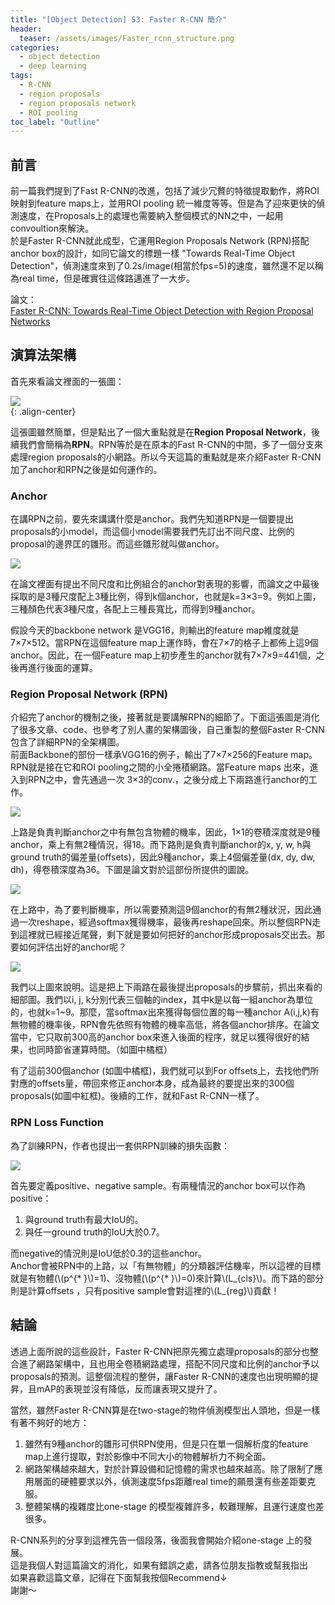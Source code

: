 ```yaml
---
title: "[Object Detection] S3: Faster R-CNN 簡介"
header:
  teaser: /assets/images/Faster_rcnn_structure.png
categories:
  - object detection
  - deep learning
tags:
  - R-CNN
  - region proposals
  - region proposals network
  - ROI pooling
toc_label: "Outline"
---
```


## 前言  
前一篇我們提到了Fast R-CNN的改進，包括了減少冗贅的特徵提取動作，將ROI映射到feature maps上，並用ROI pooling 統一維度等等。但是為了迎來更快的偵測速度，在Proposals上的處理也需要納入整個模式的NN之中，一起用convoultion來解決。  
於是Faster R-CNN就此成型，它運用Region Proposals Network (RPN)搭配anchor box的設計，如同它論文的標題一樣 "Towards Real-Time Object Detection"，偵測速度來到了0.2s/image(相當於fps=5)的速度，雖然還不足以稱為real time，但是確實往這條路邁進了一大步。  

論文：  
[Faster R-CNN: Towards Real-Time Object Detection with Region Proposal Networks](https://arxiv.org/abs/1506.01497)  


## 演算法架構
首先來看論文裡面的一張圖：  

![](/assets/images/faster-r-cnn-paper01.png)  
{: .align-center}

這張圖雖然簡單，但是點出了一個大重點就是在**Region Proposal Network**，後續我們會簡稱為**RPN**。RPN等於是在原本的Fast R-CNN的中間，多了一個分支來處理region proposals的小網路。所以今天這篇的重點就是來介紹Faster R-CNN加了anchor和RPN之後是如何運作的。  

### Anchor
在講RPN之前，要先來講講什麼是anchor。我們先知道RPN是一個要提出proposals的小model，而這個小model需要我們先訂出不同尺度、比例的proposal的邊界匡的雛形。而這些雛形就叫做anchor。  

![](/assets/images/anchor_box.png)  

在論文裡面有提出不同尺度和比例組合的anchor對表現的影響，而論文之中最後採取的是3種尺度配上3種比例，得到k個anchor，也就是k=3×3=9。例如上圖，三種顏色代表3種尺度，各配上三種長寬比，而得到9種anchor。  

假設今天的backbone network 是VGG16，則輸出的feature map維度就是7×7×512。當RPN在這個feature map上運作時，會在7×7的格子上都佈上這9個anchor。因此，在一個Feature map上初步產生的anchor就有7×7×9=441個，之後再進行後面的運算。  

### Region Proposal Network (RPN)
介紹完了anchor的機制之後，接著就是要講解RPN的細節了。下面這張圖是消化了很多文章、code、也參考了別人畫的架構圖後，自己重製的整個Faster R-CNN包含了詳細RPN的全架構圖。  
前面Backbone的部份一樣承VGG16的例子，輸出了7×7×256的Feature map。RPN就是接在它和ROI pooling之間的小全捲積網路。當Feature maps 出來，進入到RPN之中，會先通過一次 3×3的conv.，之後分成上下兩路進行anchor的工作。  

![](/assets/images/Faster_rcnn_structure.png)  

上路是負責判斷anchor之中有無包含物體的機率，因此，1×1的卷積深度就是9種anchor，乘上有無2種情況，得18。而下路則是負責判斷anchor的x, y, w, h與ground truth的偏差量(offsets)，因此9種anchor，乘上4個偏差量(dx, dy, dw, dh)，得卷積深度為36。下圖是論文對於這部份所提供的圖說。  

![](/assets/images/faster-r-cnn-paper02.png)  

在上路中，為了要判斷機率，所以需要預測這9個anchor的有無2種狀況，因此通過一次reshape，經過softmax獲得機率，最後再reshape回來。所以整個RPN走到這裡就已經接近尾聲，剩下就是要如何把好的anchor形成proposals交出去。那要如何評估出好的anchor呢？

![](/assets/images/RPN_two_line.png)  

我們以上圖來說明。這是把上下兩路在最後提出proposals的步驟前，抓出來看的細部圖。我們以i, j, k分別代表三個軸的index，其中k是以每一組anchor為單位的，也就k=1~9。那麼，當softmax出來獲得每個位置的每一種anchor A(i,j,k)有無物體的機率後，RPN會先依照有物體的機率高低，將各個anchor排序。在論文當中，它只取前300高的anchor box來進入後面的程序，就足以獲得很好的結果，也同時節省運算時間。（如圖中橘框）  

有了這前300個anchor (如圖中橘框)，我們就可以到For offsets上，去找他們所對應的offsets量，帶回來修正anchor本身，成為最終的要提出來的300個proposals(如圖中紅框)。後續的工作，就和Fast R-CNN一樣了。  

### RPN Loss Function
為了訓練RPN，作者也提出一套供RPN訓練的損失函數：  

![](/assets/images/faster-r-cnn-paper03.png)  

首先要定義positive、negative sample。有兩種情況的anchor box可以作為positive：  
1. 與ground truth有最大IoU的。
2. 與任一ground truth的IoU大於0.7。  

而negative的情況則是IoU低於0.3的這些anchor。  
Anchor會被RPN中的上路，以「有無物體」的分類器評估機率，所以這裡的目標就是有物體(\\(p^{* }\\)=1)、沒物體(\\(p^{* }\\)=0)來計算\\(L_{cls}\\)。而下路的部分則是計算offsets ，只有positive sample會對這裡的\\(L_{reg}\\)貢獻！  


## 結論
透過上面所說的這些設計，Faster R-CNN把原先獨立處理proposals的部分也整合進了網路架構中，且也用全卷積網路處理，搭配不同尺度和比例的anchor予以proposals的預測。這整個流程的整併，讓Faster R-CNN的速度也出現明顯的提昇，且mAP的表現並沒有降低，反而讓表現又提升了。  

當然，雖然Faster R-CNN算是在two-stage的物件偵測模型出人頭地，但是一樣有著不夠好的地方：  
1. 雖然有9種anchor的雛形可供RPN使用，但是只在單一個解析度的feature map上進行提取，對於影像中不同大小的物體解析力不夠全面。
2. 網路架構越來越大，對於計算設備和記憶體的需求也越來越高。除了限制了應用層面的硬體要求以外，偵測速度5fps距離real time的願景還有些差距要克服。
3. 整體架構的複雜度比one-stage 的模型複雜許多，較難理解，且運行速度也差很多。  

R-CNN系列的分享到這裡先告一個段落，後面我會開始介紹one-stage 上的發展。  
這是我個人對這篇論文的消化，如果有錯誤之處，請各位朋友指教或幫我指出  
如果喜歡這篇文章，記得在下面幫我按個Recommend↓  
謝謝～